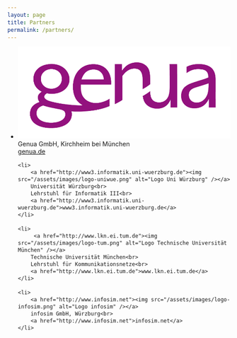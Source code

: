```yaml
---
layout: page
title: Partners
permalink: /partners/
---
```


<ul class="partners">
    <li>
        <a href="http://genua.de"><img src="/assets/images/logo-genua.jpg" alt="Logo genua" /></a>
        Genua GmbH, Kirchheim bei München<br>
        <a href="http://genua.de">genua.de</a>
    </li>

    <li>
        <a href="http://www3.informatik.uni-wuerzburg.de"><img src="/assets/images/logo-uniwue.png" alt="Logo Uni Würzburg" /></a>
        Universität Würzburg<br>
        Lehrstuhl für Informatik III<br>
        <a href="http://www3.informatik.uni-wuerzburg.de">www3.informatik.uni-wuerzburg.de</a>
    </li>

    <li>
         <a href="http://www.lkn.ei.tum.de"><img src="/assets/images/logo-tum.png" alt="Logo Technische Universität München" /></a>
        Technische Universität München<br>
        Lehrstuhl für Kommunikationsnetze<br>
        <a href="http://www.lkn.ei.tum.de">www.lkn.ei.tum.de</a>
    </li>

    <li>
        <a href="http://www.infosim.net"><img src="/assets/images/logo-infosim.png" alt="Logo infosim" /></a>
        infosim GmbH, Würzburg<br>
        <a href="http://www.infosim.net">infosim.net</a>
    </li>

</ul>